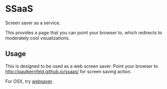 SSaaS
=====
Screen saver as a service.

This provides a page that you can point your browser to, which redirects to moderately cool visualizations.

Usage
-----
This is designed to be used as a web screen saver. Point your browser to <http://paulkernfeld.github.io/ssaas/> for screen saving action.

For OSX, try [websaver](https://code.google.com/p/websaver/).
